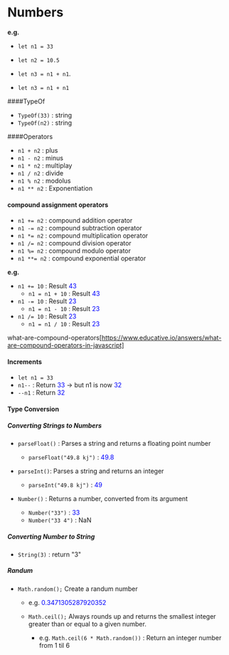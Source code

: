 <style>
r { color: Red }
o { color: Orange }
g { color: Green }
blue { color: Blue }
</style>

# Numbers

**e.g.**

- `let n1 = 33`
- `let n2 = 10.5`
- `let n3 = n1 + n1`.

- `let n3 = n1 + n1`

####TypeOf

- `TypeOf(33)` : string
- `TypeOf(n2)` : string

####Operators

- `n1 + n2` : plus
- `n1 - n2` : minus
- `n1 * n2` : multiplay
- `n1 / n2` : divide
- `n1 % n2` : modolus
- `n1 ** n2` : Exponentiation

#### compound assignment operators

- `n1 += n2` : compound addition operator
- `n1 -= n2` : compound subtraction operator
- `n1 *= n2` : compound multiplication operator
- `n1 /= n2` : compound division operator
- `n1 %= n2` : compound modulo operator
- `n1 **= n2` : compound exponential operator

**e.g.**

- `n1 += 10` : Result <blue>43</blue>
  - `n1 = n1 + 10` : Result <blue>43</blue>
- `n1 -= 10` : Result <blue>23</blue>
  - `n1 = n1 - 10` : Result <blue>23</blue>
- `n1 /= 10` : Result <blue>23</blue>
  - `n1 = n1 / 10` : Result <blue>23</blue>

what-are-compound-operators[https://www.educative.io/answers/what-are-compound-operators-in-javascript]

#### Increments

- `let n1 = 33`
- `n1--` : Return <blue>33</blue> -> but n1 is now <blue>32</blue>
- `--n1` : Return <blue>32</blue>

#### Type Conversion

##### Converting Strings to Numbers

- `parseFloat()` : Parses a string and returns a floating point number

  - `parseFloat("49.8 kj")` : <blue>49.8</blue>

- `parseInt()`: Parses a string and returns an integer
  - `parseInt("49.8 kj")` : <blue>49</blue>
- `Number()` : Returns a number, converted from its argument

  - `Number("33")` : <blue>33</blue>
  - `Number("33 4")` : NaN

##### Converting Number to String

- `String(3)` : return "3"

##### Randum

- `Math.random();` Create a randum number

  - e.g. <blue>0.3471305287920352</blue>

  - `Math.ceil();` Always rounds up and returns the smallest integer greater than or equal to a given number.
    - e.g. `Math.ceil(6 * Math.random())` : Return an integer number from 1 til 6
